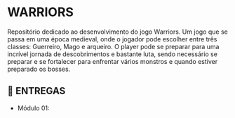 # WARRIORS
Repositório dedicado ao desenvolvimento do jogo Warriors. Um jogo que se passa em uma época medieval, onde o jogador pode escolher entre três classes: Guerreiro, Mago e arqueiro. O player pode se preparar para uma incrível jornada de descobrimentos e bastante luta, sendo necessário se preparar e se fortalecer para enfrentar vários monstros e quando estiver preparado os bosses.

## :pushpin: ENTREGAS
  - Módulo 01:
    
